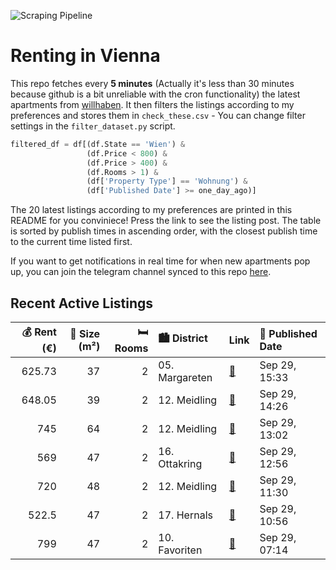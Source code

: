 ![Scraping Pipeline](https://github.com/AthomsG/renting-in-vienna/actions/workflows/run_pipeline.yml/badge.svg)


# Renting in Vienna

This repo fetches every **5 minutes** (Actually it's less than 30 minutes because github is a bit unreliable with the cron functionality) the latest apartments from [willhaben](https://www.willhaben.at/).
It then filters the listings according to my preferences and stores them in `check_these.csv` - You can change filter settings in the `filter_dataset.py` script.

```python
filtered_df = df[(df.State == 'Wien') & 
                 (df.Price < 800) &
                 (df.Price > 400) &
                 (df.Rooms > 1) &
                 (df['Property Type'] == 'Wohnung') &
                 (df['Published Date'] >= one_day_ago)]
```

The 20 latest listings according to my preferences are printed in this README for you conviniece! Press the link to see the listing post.
The table is sorted by publish times in ascending order, with the closest publish time to the current time listed first.

If you want to get notifications in real time for when new apartments pop up, you can join the telegram channel synced to this repo [here](https://t.me/+1HPAYOf5BSsyNTlk).

## Recent Active Listings

|   💰 Rent (€) |   📏 Size (m²) |   🛏️ Rooms | 🏙️ District    | Link                                                                                                                                                                                                                           | 📅 Published Date   |
|-------------:|--------------:|-----------:|:---------------|:-------------------------------------------------------------------------------------------------------------------------------------------------------------------------------------------------------------------------------|:-------------------|
|       625.73 |            37 |          2 | 05. Margareten | [🔗](https://www.willhaben.at/iad/immobilien/d/mietwohnungen/wien/wien-1050-margareten/gem%C3%BCtliche-helle-2-zimmer-wohnung-%7C-3.-stock-%7C-lift-1515004304/)                                                                | Sep 29, 15:33      |
|       648.05 |            39 |          2 | 12. Meidling   | [🔗](https://www.willhaben.at/iad/immobilien/d/mietwohnungen/wien/wien-1120-meidling/n%C3%A4he-u4-/-u6---gartenwohnung-in-ruhelage---2-zimmer-mit-separater-k%C3%BCche---beim-gaudenzdorfer-g%C3%BCrtel-1950032848/)            | Sep 29, 14:26      |
|       745    |            64 |          2 | 12. Meidling   | [🔗](https://www.willhaben.at/iad/immobilien/d/mietwohnungen/wien/wien-1120-meidling/philadelphia-br%C3%BCcke-meidlinger-hauptstra%C3%9Fe-911989813/)                                                                           | Sep 29, 13:02      |
|       569    |            47 |          2 | 16. Ottakring  | [🔗](https://www.willhaben.at/iad/immobilien/d/mietwohnungen/wien/wien-1160-ottakring/erstbezug-am-lerchenfelder-g%C3%BCrtel-1913196816/)                                                                                       | Sep 29, 12:56      |
|       720    |            48 |          2 | 12. Meidling   | [🔗](https://www.willhaben.at/iad/immobilien/d/mietwohnungen/wien/wien-1120-meidling/%28reserviert%29-wohnung-in-ruhelage-zu-vermieten-1818750972/)                                                                             | Sep 29, 11:30      |
|       522.5  |            47 |          2 | 17. Hernals    | [🔗](https://www.willhaben.at/iad/immobilien/d/mietwohnungen/wien/wien-1170-hernals/%28reserviert%29-provisionsfreie-47m%C2%B2-=-2zi%2B-nr-n%C3%A4he-elterleinplatz-sehr-sch%C3%B6n-saniert-&-hell-3.-og-ohne-lift-1910368116/) | Sep 29, 10:56      |
|       799    |            47 |          2 | 10. Favoriten  | [🔗](https://www.willhaben.at/iad/immobilien/d/mietwohnungen/wien/wien-1100-favoriten/sofortbezug---parkblick---neue-komplettk%C3%BCche-1003566247/)                                                                            | Sep 29, 07:14      |
